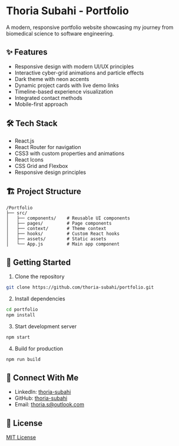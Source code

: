 # Thoria Subahi - Portfolio

A modern, responsive portfolio website showcasing my journey from biomedical science to software engineering.

## ✨ Features

- Responsive design with modern UI/UX principles
- Interactive cyber-grid animations and particle effects
- Dark theme with neon accents
- Dynamic project cards with live demo links
- Timeline-based experience visualization
- Integrated contact methods
- Mobile-first approach

## 🛠 Tech Stack

- React.js
- React Router for navigation
- CSS3 with custom properties and animations
- React Icons
- CSS Grid and Flexbox
- Responsive design principles

## 🏗 Project Structure

```
/Portfolio
├── src/
│   ├── components/    # Reusable UI components
│   ├── pages/         # Page components
│   ├── context/       # Theme context
│   ├── hooks/         # Custom React hooks
│   ├── assets/        # Static assets
│   └── App.js         # Main app component
```

## 🚦 Getting Started

1. Clone the repository

```bash
git clone https://github.com/thoria-subahi/portfolio.git
```

2. Install dependencies

```bash
cd portfolio
npm install
```

3. Start development server

```bash
npm start
```

4. Build for production

```bash
npm run build
```

## 📱 Connect With Me

- LinkedIn: [thoria-subahi](https://linkedin.com/in/thoria-subahi)
- GitHub: [thoria-subahi](https://github.com/thoria-subahi)
- Email: thoria.s@outlook.com

## 📄 License

[MIT License](LICENSE)
